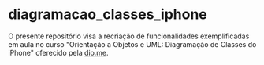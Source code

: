 # diagramacao_classes_iphone

O presente repositório visa a recriação de funcionalidades exemplificadas em aula no curso "Orientação a Objetos e UML: Diagramação de Classes do iPhone" oferecido pela [dio.me](https://web.dio.me).
